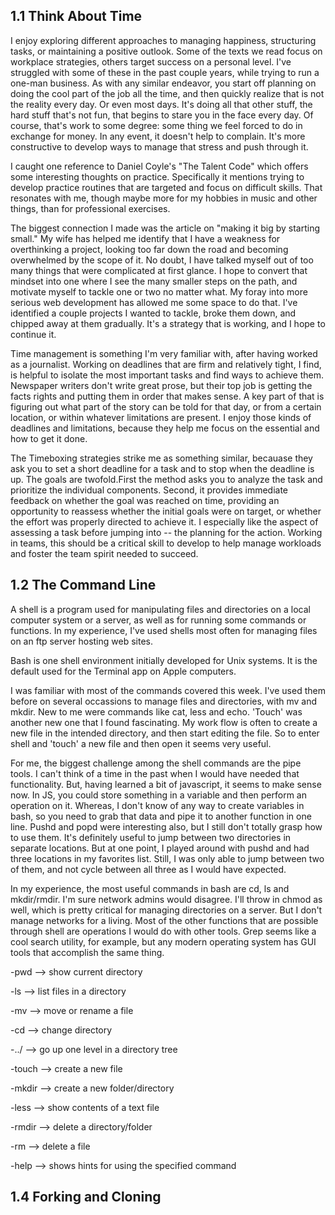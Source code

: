 ## 1.1 Think About Time

I enjoy exploring different approaches to managing happiness, structuring tasks, or maintaining a positive outlook. Some of the texts we read focus on workplace strategies, others target success on a personal level. I've struggled with some of these in the past couple years, while trying to run a one-man business. As with any similar endeavor, you start off planning on doing the cool part of the job all the time, and then quickly realize that is not the reality every day. Or even most days. It's doing all that other stuff, the hard stuff that's not fun, that begins to stare you in the face every day. Of course, that's work to some degree: some thing we feel forced to do in exchange for money. In any event, it doesn't help to complain. It's more constructive to develop ways to manage that stress and push through it.

I caught one reference to Daniel Coyle's "The Talent Code" which offers some interesting thoughts on practice. Specifically it mentions trying to develop practice routines that are targeted and focus on difficult skills. That resonates with me, though maybe more for my hobbies in music and other things, than for professional exercises.

The biggest connection I made was the article on "making it big by starting small." My wife has helped me identify that I have a weakness for overthinking a project, looking too far down the road and becoming overwhelmed by the scope of it. No doubt, I have talked myself out of too many things that were complicated at first glance. I hope to convert that mindset into one where I see the many smaller steps on the path, and motivate myself to tackle one or two no matter what. My foray into more serious web development has allowed me some space to do that. I've identified a couple projects I wanted to tackle, broke them down, and chipped away at them gradually. It's a strategy that is working, and I hope to continue it.

Time management is something I'm very familiar with, after having worked as a journalist. Working on deadlines that are firm and relatively tight, I find, is helpful to isolate the most important tasks and find ways to achieve them. Newspaper writers don't write great prose, but their top job is getting the facts rights and putting them in order that makes sense. A key part of that is figuring out what part of the story can be told for that day, or from a certain location, or within whatever limitations are present. I enjoy those kinds of deadlines and limitations, because they help me focus on the essential and how to get it done.

The Timeboxing strategies strike me as something similar, becauase they ask you to set a short deadline for a task and to stop when the deadline is up. The goals are twofold.First the method asks you to analyze the task and prioritize the individual components. Second, it provides immediate feedback on whether the goal was reached on time, providing an opportunity to reassess whether the initial goals were on target, or whether the effort was properly directed to achieve it. I especially like the aspect of assessing a task before jumping into -- the planning for the action. Working in teams, this should be a critical skill to develop to help manage workloads and foster the team spirit needed to succeed.


## 1.2 The Command Line

A shell is a program used for manipulating files and directories on a local computer system or a server, as well as for running some commands or functions. In my experience, I've used shells most often for managing files on an ftp server hosting web sites.

Bash is one shell environment initially developed for Unix systems. It is the default used for the Terminal app on Apple computers.

I was familiar with most of the commands covered this week. I've used them before on several occassions to manage files and directories, with mv and mkdir. New to me were commands like cat, less and echo. 'Touch' was another new one that I found fascinating. My work flow is often to create a new file in the intended directory, and then start editing the file. So to enter shell and 'touch' a new file and then open it seems very useful.

For me, the biggest challenge among the shell commands are the pipe tools. I can't think of a time in the past when I would have needed that functionality. But, having learned a bit of javascript, it seems to make sense now. In JS, you could store something in a variable and then perform an operation on it. Whereas, I don't know of any way to create variables in bash, so you need to grab that data and pipe it to another function in one line. Pushd and popd were interesting also, but I still don't totally grasp how to use them. It's definitely useful to jump between two directories in separate locations. But at one point, I played around with pushd and had three locations in my favorites list. Still, I was only able to jump between two of them, and not cycle between all three as I would have expected.

In my experience, the most useful commands in bash are cd, ls and mkdir/rmdir. I'm sure network admins would disagree. I'll throw in chmod as well, which is pretty critical for managing directories on a server. But I don't manage networks for a living. Most of the other functions that are possible through shell are operations I would do with other tools. Grep seems like a cool search utility, for example, but any modern operating system has GUI tools that accomplish the same thing.

-pwd --> show current directory

-ls --> list files in a directory

-mv --> move or rename a file

-cd --> change directory

-../ --> go up one level in a directory tree

-touch --> create a new file

-mkdir --> create a new folder/directory

-less --> show contents of a text file

-rmdir --> delete a directory/folder

-rm --> delete a file

-help --> shows hints for using the specified command


## 1.4 Forking and Cloning

